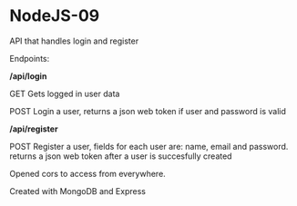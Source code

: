 # NodeJS-09
API that handles login and register


Endpoints:

**/api/login**

GET Gets logged in user data 

POST Login a user, returns a json web token if user and password is valid


**/api/register**

POST  Register a user, fields for each user are: name, email and password. returns a json web token after a user is succesfully created


Opened cors to access from everywhere.


Created with MongoDB and Express
